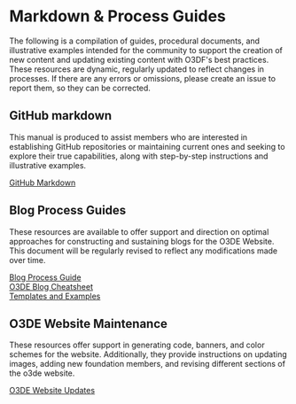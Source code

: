 # Markdown & Process Guides

The following is a compilation of guides, procedural documents, and illustrative examples intended for the community to support the creation of new content and updating existing content with O3DF's best practices. These resources are dynamic, regularly updated to reflect changes in processes. If there are any errors or omissions, please create an issue to report them, so they can be corrected.

## GitHub markdown

This manual is produced to assist members who are interested in establishing GitHub repositories or maintaining current ones and seeking to explore their true capabilities, along with step-by-step instructions and illustrative examples.

[GitHub Markdown](/process-docs-and-markdown/github-markdown.md)

## Blog Process Guides

These resources are available to offer support and direction on optimal approaches for constructing and sustaining blogs for the O3DE Website. This document will be regularly revised to reflect any modifications made over time.

[Blog Process Guide](/markdown/o3de-website/README.md)<br>
[O3DE Blog Cheatsheet](/markdown/o3de-website/website-markdown/README.md)<br>
[Templates and Examples](/markdown/o3de-website/website-markdown/files)

## O3DE Website Maintenance

These resources offer support in generating code, banners, and color schemes for the website. Additionally, they provide instructions on updating images, adding new foundation members, and revising different sections of the o3de website.

[O3DE Website Updates](/markdown/o3de-website/website-updates/README.md)
